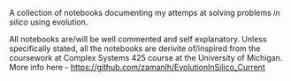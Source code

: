 A collection of notebooks documenting my attemps at solving problems *in silico* using evolution. 


All notebooks are/will be well commented and self explanatory.
Unless specifically stated, all the notebooks are derivite of/inspired from the coursework at Complex Systems 425 course at the University of Michigan. More info here - https://github.com/zamanlh/EvolutionInSilico_Current
